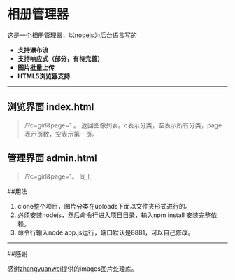 # 相册管理器

这是一个相册管理器，以nodejs为后台语言写的

- **支持瀑布流**
- **支持响应式（部分，有待完善）**
- **图片批量上传**
- **HTML5浏览器支持**

-------------------


## 浏览界面  index.html

> /?c=girl&page=1 。 返回图像列表。c表示分类，空表示所有分类，page表示页数，空表示第一页。

## 管理界面  admin.html

> /?c=girl&page=1。 同上



##用法

 1. clone整个项目，图片分类在uploads下面以文件夹形式进行的。
 3. 必须安装nodejs，然后命令行进入项目目录，输入npm install 安装完整依赖。
 4. 命令行输入node app.js运行，端口默认是8881，可以自己修改。

---------

##感谢

感谢[zhangyuanwei](https://github.com/zhangyuanwei)提供的images图片处理库。
